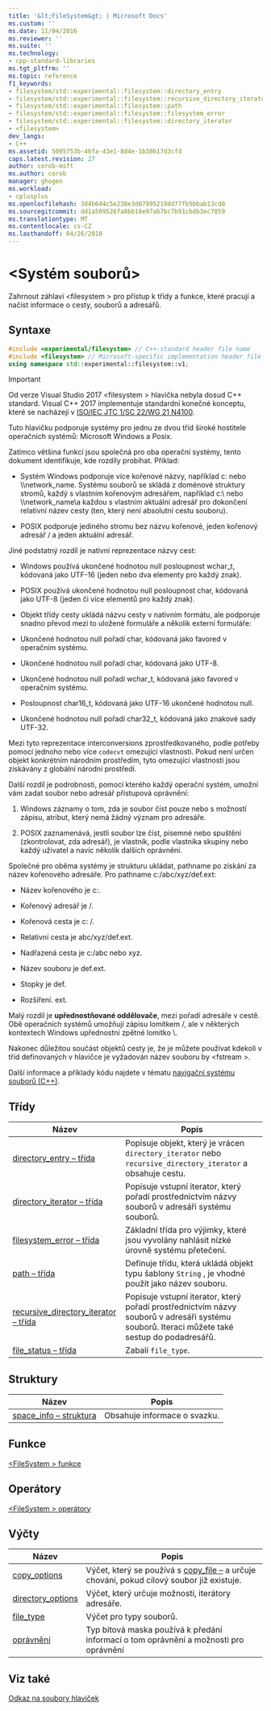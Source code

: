 ```yaml
---
title: '&lt;FileSystem&gt; | Microsoft Docs'
ms.custom: ''
ms.date: 11/04/2016
ms.reviewer: ''
ms.suite: ''
ms.technology:
- cpp-standard-libraries
ms.tgt_pltfrm: ''
ms.topic: reference
f1_keywords:
- filesystem/std::experimental::filesystem::directory_entry
- filesystem/std::experimental::filesystem::recursive_directory_iterator
- filesystem/std::experimental::filesystem::path
- filesystem/std::experimental::filesystem::filesystem_error
- filesystem/std::experimental::filesystem::directory_iterator
- <filesystem>
dev_langs:
- C++
ms.assetid: 5005753b-46fa-43e1-8d4e-1b38617d3cfd
caps.latest.revision: 27
author: corob-msft
ms.author: corob
manager: ghogen
ms.workload:
- cplusplus
ms.openlocfilehash: 3d4b644c5e238e3d07995219dd77fb5bbab13cd0
ms.sourcegitcommit: dd1a509526fa8bb18e97ab7bc7b91cbdb3ec7059
ms.translationtype: MT
ms.contentlocale: cs-CZ
ms.lasthandoff: 04/26/2018
---
```

# <a name="ltfilesystemgt"></a>&lt;Systém souborů&gt;

Zahrnout záhlaví &lt;filesystem > pro přístup k třídy a funkce, které pracují a načíst informace o cesty, souborů a adresářů.

## <a name="syntax"></a>Syntaxe

```cpp
#include <experimental/filesystem> // C++-standard header file name
#include <filesystem> // Microsoft-specific implementation header file name
using namespace std::experimental::filesystem::v1;
```

> [!IMPORTANT]
> Od verze Visual Studio 2017 \<filesystem > hlavička nebyla dosud C++ standard. Visual C++ 2017 implementuje standardní konečné konceptu, které se nacházejí v [ISO/IEC JTC 1/SC 22/WG 21 N4100](http://www.open-std.org/jtc1/sc22/wg21/docs/papers/2014/n4100.pdf).

Tuto hlavičku podporuje systémy pro jednu ze dvou tříd široké hostitele operačních systémů: Microsoft Windows a Posix.

Zatímco většina funkcí jsou společná pro oba operační systémy, tento dokument identifikuje, kde rozdíly probíhat. Příklad:

- Systém Windows podporuje více kořenové názvy, například c: nebo \\\network_name. Systému souborů se skládá z doménové struktury stromů, každý s vlastním kořenovým adresářem, například c:\ nebo \\\network_name\\a každou s vlastním aktuální adresář pro dokončení relativní název cesty (ten, který není absolutní cestu souboru).

- POSIX podporuje jediného stromu bez názvu kořenové, jeden kořenový adresář / a jeden aktuální adresář.

Jiné podstatný rozdíl je nativní reprezentace názvy cest:

- Windows používá ukončené hodnotou null posloupnost wchar_t, kódovaná jako UTF-16 (jeden nebo dva elementy pro každý znak).

- POSIX používá ukončené hodnotou null posloupnost char, kódovaná jako UTF-8 (jeden či více elementů pro každý znak).

- Objekt třídy cesty ukládá názvu cesty v nativním formátu, ale podporuje snadno převod mezi to uložené formuláře a několik externí formuláře:

- Ukončené hodnotou null pořadí char, kódovaná jako favored v operačním systému.

- Ukončené hodnotou null pořadí char, kódovaná jako UTF-8.

- Ukončené hodnotou null pořadí wchar_t, kódovaná jako favored v operačním systému.

- Posloupnost char16_t, kódovaná jako UTF-16 ukončené hodnotou null.

- Ukončené hodnotou null pořadí char32_t, kódovaná jako znakové sady UTF-32.

Mezi tyto reprezentace interconversions zprostředkovaného, podle potřeby pomocí jednoho nebo více `codecvt` omezující vlastnosti. Pokud není určen objekt konkrétním národním prostředím, tyto omezující vlastnosti jsou získávány z globální národní prostředí.

Další rozdíl je podrobnosti, pomocí kterého každý operační systém, umožní vám zadat soubor nebo adresář přístupová oprávnění:

1. Windows záznamy o tom, zda je soubor číst pouze nebo s možností zápisu, atribut, který nemá žádný význam pro adresáře.

1. POSIX zaznamenává, jestli soubor lze číst, písemné nebo spuštění (zkontrolovat, zda adresář), je vlastník, podle vlastníka skupiny nebo každý uživatel a navíc několik dalších oprávnění.

Společné pro oběma systémy je strukturu ukládat, pathname po získání za název kořenového adresáře. Pro pathname c:/abc/xyz/def.ext:

- Název kořenového je c:.

- Kořenový adresář je /.

- Kořenová cesta je c: /.

- Relativní cesta je abc/xyz/def.ext.

- Nadřazená cesta je c:/abc nebo xyz.

- Název souboru je def.ext.

- Stopky je def.

- Rozšíření. ext.

Malý rozdíl je **upřednostňované oddělovače**, mezi pořadí adresáře v cestě. Obě operačních systémů umožňují zápisu lomítkem /, ale v některých kontextech Windows upřednostní zpětné lomítko \\.

Nakonec důležitou součást objektů cesty je, že je můžete používat kdekoli v tříd definovaných v hlavičce je vyžadován název souboru by \<fstream >.

Další informace a příklady kódu najdete v tématu [navigační systému souborů (C++)](../standard-library/file-system-navigation.md).

## <a name="classes"></a>Třídy

|Název|Popis|
|----------|-----------------|
|[directory_entry – třída](../standard-library/directory-entry-class.md)|Popisuje objekt, který je vrácen `directory_iterator` nebo `recursive_directory_iterator` a obsahuje cestu.|
|[directory_iterator – třída](../standard-library/directory-iterator-class.md)|Popisuje vstupní iterator, který pořadí prostřednictvím názvy souborů v adresáři systému souborů.|
|[filesystem_error – třída](../standard-library/filesystem-error-class.md)|Základní třída pro výjimky, které jsou vyvolány nahlásit nízké úrovně systému přetečení.|
|[path – třída](../standard-library/path-class.md)|Definuje třídu, která ukládá objekt typu šablony `String` , je vhodné použít jako název souboru.|
|[recursive_directory_iterator – třída](../standard-library/recursive-directory-iterator-class.md)|Popisuje vstupní iterator, který pořadí prostřednictvím názvy souborů v adresáři systému souborů. Iteraci můžete také sestup do podadresářů.|
|[file_status – třída](../standard-library/file-status-class.md)|Zabalí `file_type`.|

## <a name="structs"></a>Struktury

|Název|Popis|
|----------|-----------------|
|[space_info – struktura](../standard-library/space-info-structure.md)|Obsahuje informace o svazku.|

## <a name="functions"></a>Funkce

[\<FileSystem > funkce](../standard-library/filesystem-functions.md)

## <a name="operators"></a>Operátory

[\<FileSystem > operátory](../standard-library/filesystem-operators.md)

## <a name="enumerations"></a>Výčty

|Název|Popis|
|----------|-----------------|
|[copy_options](../standard-library/filesystem-enumerations.md#copy_options)|Výčet, který se používá s [copy_file –](http://msdn.microsoft.com/4af7a9b0-8861-45ed-b84e-0307f0669d60) a určuje chování, pokud cílový soubor již existuje.|
|[directory_options](../standard-library/filesystem-enumerations.md#directory_options)|Výčet, který určuje možnosti, iterátory adresáře.|
|[file_type](../standard-library/filesystem-enumerations.md#file_type)|Výčet pro typy souborů.|
|[oprávnění](../standard-library/filesystem-enumerations.md#perms)|Typ bitová maska používá k předání informací o tom oprávnění a možnosti pro oprávnění|

## <a name="see-also"></a>Viz také

[Odkaz na soubory hlaviček](../standard-library/cpp-standard-library-header-files.md)<br/>
